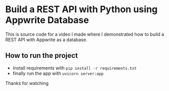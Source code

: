 # Build a REST API with Python using Appwrite Database
This is source code for a video I made where I demonstrated how to build a REST API with Appwrite as a database.


## How to run the project
- Install requirements with ```pip install -r requirements.txt```
- finally run the app with ```uvicorn server:app```


Thanks for watching
